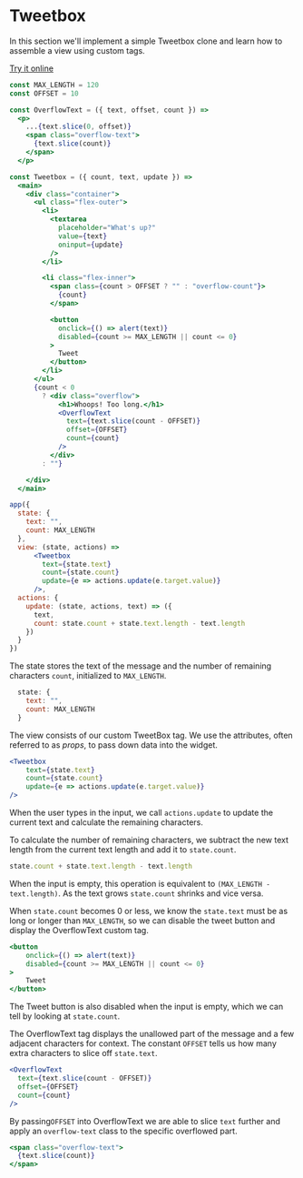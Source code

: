 # Tweetbox

In this section we'll implement a simple Tweetbox clone and learn how to assemble a view using custom tags.

[Try it online](https://codepen.io/hyperapp/pen/bgWBdV?editors=0010)

```jsx
const MAX_LENGTH = 120
const OFFSET = 10

const OverflowText = ({ text, offset, count }) =>
  <p>
    ...{text.slice(0, offset)}
    <span class="overflow-text">
      {text.slice(count)}
    </span>
  </p>

const Tweetbox = ({ count, text, update }) =>
  <main>
    <div class="container">
      <ul class="flex-outer">
        <li>
          <textarea
            placeholder="What's up?"
            value={text}
            oninput={update}
          />
        </li>

        <li class="flex-inner">
          <span class={count > OFFSET ? "" : "overflow-count"}>
            {count}
          </span>

          <button
            onclick={() => alert(text)}
            disabled={count >= MAX_LENGTH || count <= 0}
          >
            Tweet
          </button>
        </li>
      </ul>
      {count < 0
        ? <div class="overflow">
            <h1>Whoops! Too long.</h1>
            <OverflowText
              text={text.slice(count - OFFSET)}
              offset={OFFSET}
              count={count}
            />
          </div>
        : ""}

    </div>
  </main>

app({
  state: {
    text: "",
    count: MAX_LENGTH
  },
  view: (state, actions) =>
	  <Tweetbox
	    text={state.text}
	    count={state.count}
	    update={e => actions.update(e.target.value)}
	  />,
  actions: {
    update: (state, actions, text) => ({
      text,
      count: state.count + state.text.length - text.length
    })
  }
})
```

The state stores the text of the message and the number of remaining characters `count`, initialized to `MAX_LENGTH`.

```js
  state: {
    text: "",
    count: MAX_LENGTH
  }
```

The view consists of our custom TweetBox tag. We use the attributes, often referred to as _props_, to pass down data into the widget.

```jsx
<Tweetbox
	text={state.text}
	count={state.count}
	update={e => actions.update(e.target.value)}
/>
```

When the user types in the input, we call `actions.update` to update the current text and calculate the remaining characters.

To calculate the number of remaining characters, we subtract the new text length from the current text length and add it to `state.count`.

```js
state.count + state.text.length - text.length
```

When the input is empty, this operation is equivalent to `(MAX_LENGTH - text.length)`. As the text grows `state.count` shrinks and vice versa.

When `state.count` becomes 0 or less, we know the `state.text` must be as long or longer than `MAX_LENGTH`, so we can disable the tweet button and display the OverflowText custom tag.

```jsx
<button
	onclick={() => alert(text)}
	disabled={count >= MAX_LENGTH || count <= 0}
>
	Tweet
</button>
```

The Tweet button is also disabled when the input is empty, which we can tell by looking at `state.count`.

The OverflowText tag displays the unallowed part of the message and a few adjacent characters for context. The constant `OFFSET` tells us how many extra characters to slice off `state.text`.

```jsx
<OverflowText
  text={text.slice(count - OFFSET)}
  offset={OFFSET}
  count={count}
/>
```

By passing`OFFSET` into OverflowText we are able to slice `text` further and apply an `overflow-text` class to the specific overflowed part.

```jsx
<span class="overflow-text">
  {text.slice(count)}
</span>
```
